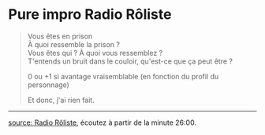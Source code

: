 # Pure impro Radio Rôliste

> Vous êtes en prison  
> À quoi ressemble la prison ?  
> Vous êtes qui ? À quoi vous ressemblez ?  
> T'entends un bruit dans le couloir, qu'est-ce que ça peut être ?
>
> 0 ou +1 si avantage vraisemblable (en fonction du profil du personnage)
>
> Et donc, j'ai rien fait.

----

[source: Radio Rôliste](http://radio-roliste.net/2013/12/14/radio-roliste-29-reprise-partie-1/), écoutez à partir de la minute 26:00.
